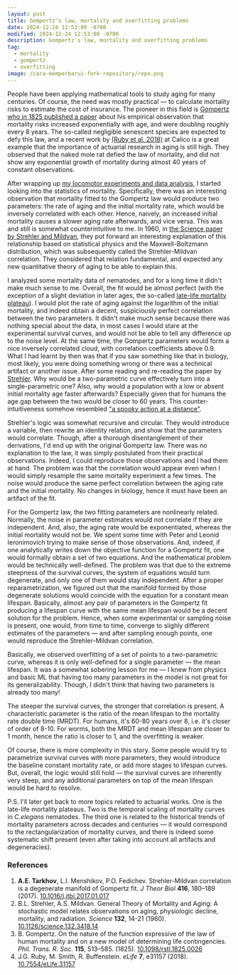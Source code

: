 ```yaml
---
layout: post
title: Gompertz's law, mortality and overfitting problems
date: 2024-12-24 12:53:00 -0700
modified: 2024-12-24 12:53:00 -0700
description: Gompertz's law, mortality and overfitting problems
tag:
  - mortality
  - gompertz
  - overfitting
image: /cara-memperbarui-fork-repository/repo.png
---
```


People have been applying mathematical tools to study aging for many centuries. Of course, the need was mostly practical — to calculate mortality risks to estimate the cost of insurance. The pioneer in this field is [Gompertz who in 1825 published a paper](https://doi.org/10.1098/rstl.1825.0026) about his empirical observation that mortality risks increased exponentially with age, and were doubling roughly every 8 years. The so-called negligible senescent species are expected to defy this law, and a recent work by [(Ruby et al. 2018)](https://doi.org/10.7554/eLife.31157) at Calico is a great example that the importance of actuarial research in aging is still high. They observed that the naked mole rat defied the law of mortality, and did not show any exponential growth of mortality during almost 40 years of constant observations.

After wrapping up [my locomotor experiments and data analysis](/locomotor-biomarker-of-age/), I started looking into the statistics of mortality. Specifically, there was an interesting observation that mortality fitted to the Gompertz law would produce two parameters: the rate of aging and the initial mortality rate, which would be inversely correlated with each other. Hence, naively, an increased initial mortality causes a slower aging rate afterwards, and vice versa. This was and still is somewhat counterintuitive to me. In 1960, in [the Science paper by Strehler and Mildvan](https://www.science.org/doi/abs/10.1126/science.132.3418.14), they put forward an interesting explanation of this relationship based on statistical physics and the Maxwell-Boltzmann distribution, which was subsequently called the Strehler-Mildvan correlation. They considered that relation fundamental, and expected any new quantitative theory of aging to be able to explain this.

I analyzed some mortality data of nematodes, and for a long time it didn't make much sense to me. Overall, the fit would be almost perfect (with the exception of a slight deviation in later ages, the so-called [late-life mortality plateau](https://en.wikipedia.org/wiki/Late-life_mortality_deceleration)). I would plot the rate of aging against the logarithm of the initial mortality, and indeed obtain a decent, suspiciously perfect correlation between the two parameters. It didn't make much sense because there was nothing special about the data, in most cases I would stare at the experimental survival curves, and would not be able to tell any difference up to the noise level. At the same time, the Gompertz parameters would form a nice inversely correlated cloud, with correlation coefficients above 0.9. What I had learnt by then was that if you saw something like that in biology, most likely, you were doing something wrong or there was a technical artifact or another issue. After some reading and re-reading the paper by [Strehler](https://www.science.org/doi/abs/10.1126/science.132.3418.14). Why would be a two-parametric curve effectively turn into a single-parametric one? Also, why would a population with a low or absent initial mortality age faster afterwards? Especially given that for humans the age gap between the two would be closer to 60 years. This counter-intuitiveness somehow resembled ["a spooky action at a distance"](https://en.wikipedia.org/wiki/Action_at_a_distance).

Strehler's logic was somewhat recursive and circular. They would introduce a variable, then rewrite an identity relation, and show that the parameters would correlate. Though, after a thorough disentanglement of their derivations, I'd end up with the original Gompertz law. There was no explanation to the law, it was simply postulated from their practical observations. Indeed, I could reproduce those observations and I had them at hand. The problem was that the correlation would appear even when I would simply resample the same mortality experiment a few times. The noise would produce the same perfect correlation between the aging rate and the initial mortality. No changes in biology, hence it must have been an artifact of the fit.

For the Gompertz law, the two fitting parameters are nonlinearly related. Normally, the noise in parameter estimates would not correlate if they are independent. And, also, the aging rate would be exponentiated, whereas the initial mortality would not be. We spent some time with Peter and Leonid Ieronimovich trying to make sense of those observations. And, indeed, if one analytically writes down the objective function for a Gompertz fit, one would formally obtain a set of two equations. And the mathematical problem would be technically well-defined. The problem was that due to the extreme steepness of the survival curves, the system of equations would turn degenerate, and only one of them would stay independent. After a proper reparametrization, we figured out that the manifold formed by those degenerate solutions would coincide with the equation for a constant mean lifespan. Basically, almost any pair of parameters in the Gompertz fit producing a lifespan curve with the same mean lifespan would be a decent solution for the problem. Hence, when some experimental or sampling noise is present, one would, from time to time, converge to slighly different estimates of the parameters — and after sampling enough points, one would reproduce the Strehler-Mildvan correlation. 

Basically, we observed overfitting of a set of points to a two-parametric curve, whereas it is only well-defined for a single parameter — the mean lifespan. It was a somewhat sobering lesson for me — I knew from physics and basic ML that having too many parameters in the model is not great for its generalizability. Though, I didn't think that having two parameters is already too many!

The steeper the survival curves, the stronger that correlation is present. A characteristic parameter is the ratio of the mean lifespan to the mortality rate double time (MRDT). For humans, it's 60-80 years over 8, i.e. it's closer of order of 8-10. For worms, both the MRDT and mean lifespan are closer to 1 month, hence the ratio is closer to 1, and the overfitting is weaker.

Of course, there is more complexity in this story. Some people would try to parametrize survival curves with more parameters, they would introduce the baseline constant mortality rate, or add more stages to lifespan curves. But, overall, the logic would still hold — the survival curves are inherently very steep, and any additional parameters on top of the mean lifespan would be hard to resolve.

P.S. I'll later get back to more topics related to actuarial works. One is the late-life mortality plateaus. Two is the temporal scaling of mortality curves in *C.elegans* nematodes. The third one is related to the historical trends of mortality parameters across decades and centuries — it would correspond to the rectangularization of mortality curves, and there is indeed some systematic shift present (even after taking into account all artifacts and degeneracies).

### References

1. **A.E. Tarkhov**, L.I. Menshikov, P.O. Fedichev. Strehler-Mildvan correlation is a degenerate manifold of Gompertz fit. *J Theor Biol* **416**, 180–189 (2017). [10.1016/j.jtbi.2017.01.017](https://doi.org/10.1016/j.jtbi.2017.01.017)
2. B.L. Strehler, A.S. Mildvan. General Theory of Mortality and Aging: A stochastic model relates observations on aging, physiologic decline, mortality, and radiation. *Science* **132**, 14-21 (1960). [10.1126/science.132.3418.14](https://www.science.org/doi/abs/10.1126/science.132.3418.14)
3. B. Gompertz. On the nature of the function expressive of the law of human mortality and on a new model of determining life contingencies. *Phil. Trans. R. Soc.* **115**, 513–585. (1825). [10.1098/rstl.1825.0026](https://doi.org/10.1098/rstl.1825.0026)
4. J.G. Ruby, M. Smith, R. Buffenstein. *eLife* **7**, e31157 (2018). [10.7554/eLife.31157](https://doi.org/10.7554/eLife.31157)